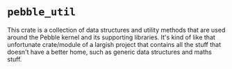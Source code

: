 # `pebble_util`
This crate is a collection of data structures and utility methods that are used around the Pebble kernel and
its supporting libraries. It's kind of like that unfortunate crate/module of a largish project that contains
all the stuff that doesn't have a better home, such as generic data structures and maths stuff.
